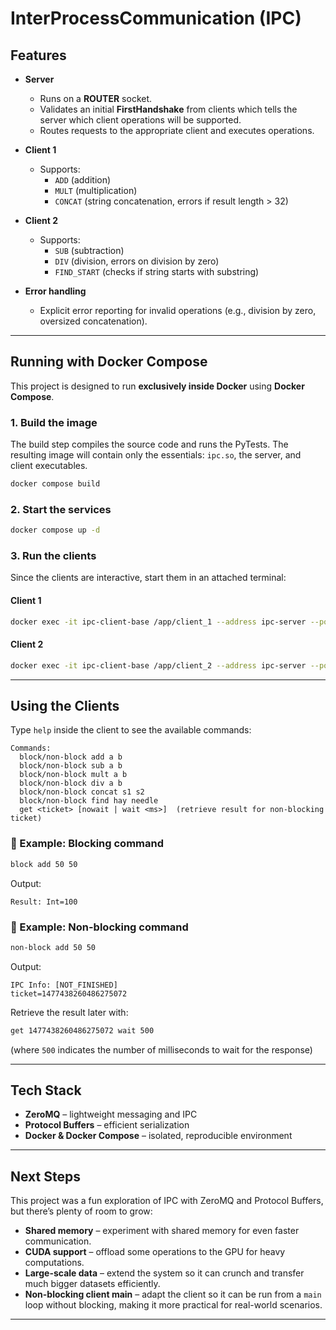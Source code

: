 # InterProcessCommunication (IPC)

##  Features

- **Server**
  - Runs on a **ROUTER** socket.
  - Validates an initial **FirstHandshake** from clients which tells the server which client operations will be supported.
  - Routes requests to the appropriate client and executes operations.

- **Client 1**
  - Supports:
    - `ADD` (addition)
    - `MULT` (multiplication)
    - `CONCAT` (string concatenation, errors if result length > 32)

- **Client 2**
  - Supports:
    - `SUB` (subtraction)
    - `DIV` (division, errors on division by zero)
    - `FIND_START` (checks if string starts with substring)

- **Error handling**
  - Explicit error reporting for invalid operations
    (e.g., division by zero, oversized concatenation).

---

## Running with Docker Compose

This project is designed to run **exclusively inside Docker** using **Docker Compose**.

### 1. Build the image
The build step compiles the source code and runs the PyTests.
The resulting image will contain only the essentials:
`ipc.so`, the server, and client executables.

```bash
docker compose build
```

### 2. Start the services
```bash
docker compose up -d
```

### 3. Run the clients
Since the clients are interactive, start them in an attached terminal:

#### Client 1
```bash
docker exec -it ipc-client-base /app/client_1 --address ipc-server --port 24737
```

#### Client 2
```bash
docker exec -it ipc-client-base /app/client_2 --address ipc-server --port 24737
```

---

## Using the Clients

Type `help` inside the client to see the available commands:

```text
Commands:
  block/non-block add a b
  block/non-block sub a b
  block/non-block mult a b
  block/non-block div a b
  block/non-block concat s1 s2
  block/non-block find hay needle
  get <ticket> [nowait | wait <ms>]  (retrieve result for non-blocking ticket)
```

### 🔹 Example: Blocking command
```bash
block add 50 50
```

Output:
```text
Result: Int=100
```

### 🔹 Example: Non-blocking command
```bash
non-block add 50 50
```

Output:
```text
IPC Info: [NOT_FINISHED]
ticket=1477438260486275072
```

Retrieve the result later with:

```bash
get 1477438260486275072 wait 500
```

(where `500` indicates the number of milliseconds to wait for the response)

---

## Tech Stack
- **ZeroMQ** – lightweight messaging and IPC
- **Protocol Buffers** – efficient serialization
- **Docker & Docker Compose** – isolated, reproducible environment

---

## Next Steps

This project was a fun exploration of IPC with ZeroMQ and Protocol Buffers, but there’s plenty of room to grow:

- **Shared memory** – experiment with shared memory for even faster communication.
- **CUDA support** – offload some operations to the GPU for heavy computations.
- **Large-scale data** – extend the system so it can crunch and transfer much bigger datasets efficiently.
- **Non-blocking client main** – adapt the client so it can be run from a `main` loop without blocking, making it more practical for real-world scenarios.

---

